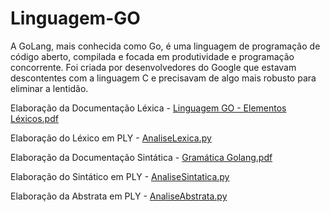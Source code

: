 # Linguagem-GO
A GoLang, mais conhecida como Go, é uma linguagem de programação de código aberto, compilada e focada em produtividade e programação concorrente. Foi criada por desenvolvedores do Google que estavam descontentes com a linguagem C e precisavam de algo mais robusto para eliminar a lentidão. 

Elaboração da Documentação Léxica - [Linguagem GO - Elementos Léxicos.pdf](https://github.com/EduardoSSBispo/Linguagem-GO/files/10949105/Linguagem.GO.-.Elementos.Lexicos.pdf)

Elaboração do Léxico em PLY - [AnaliseLexica.py](https://github.com/EduardoSSBispo/Linguagem-GO/blob/87fa115575ef634c0ddd7b876de2c4cf11f8f32b/AnaliseLexica.py)

Elaboração da Documentação Sintática - [Gramática Golang.pdf](https://github.com/EduardoSSBispo/Linguagem-GO/blob/5cd41108375dba854f07a3196818d38fbc8d2957/Gram%C3%A1tica%20Golang.pdf)

Elaboração do Sintático em PLY - [AnaliseSintatica.py](https://github.com/EduardoSSBispo/Linguagem-GO/blob/87fa115575ef634c0ddd7b876de2c4cf11f8f32b/AnaliseSintatica.py)

Elaboração da Abstrata em PLY - [AnaliseAbstrata.py](https://github.com/EduardoSSBispo/Linguagem-GO/blob/87fa115575ef634c0ddd7b876de2c4cf11f8f32b/AnaliseAbstrata.py)
